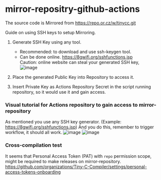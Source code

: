 # mirror-repositry-github-actions
The source code is Mirrored from https://repo.or.cz/w/tinycc.git

Guide on using SSH keys to setup Mirroring.

1. Generate SSH Key using any tool.  
   *  Recommended: to download and use ssh-keygen tool.  
   * Can be done online. 
  https://8gwifi.org/sshfunctions.jsp  
  Caution: online website can steal your generated SSH key,  
  ![image](https://user-images.githubusercontent.com/21064622/191988520-98b9284f-1225-45fc-b8f3-43ea5b660dc7.png)
  
2. Place the generated Public Key into Repository to access it.
3. Insert Private Key as Actions Repository Secret in the script running repository, so it would use it and gain access.


### Visual tutorial for Actions repository to gain access to mirror-repository
As mentioned you use any SSH key generator. (Example: https://8gwifi.org/sshfunctions.jsp)
And you do this, remember to trigger workflow, it should all work.
![image](https://github.com/user-attachments/assets/1542b854-05de-4ca6-9e5c-69c1f9848d76)
![image](https://github.com/user-attachments/assets/ca77b5fc-2a2e-41eb-8911-3a29d054bbf3)

### Cross-compilation test
It seems that Personal Access Token (PAT) with `repo` permission scope, might be required to make releases on mirror-repository.  
https://github.com/organizations/Tiny-C-Compiler/settings/personal-access-tokens-onboarding
